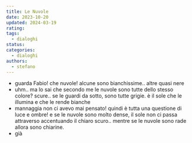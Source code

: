 ```yaml
---
title: Le Nuvole
date: 2023-10-20
updated: 2024-03-19
rating: 
tags:
  - dialoghi
status: 
categories:
  - dialoghi
authors:
  - stefano
---
```


- guarda Fabio! che nuvole! alcune sono bianchissime.. altre quasi nere
- uhm.. ma lo sai che secondo me le nuvole sono tutte dello stesso colore? scure.. se le guardi da sotto, sono tutte grigie. è il sole che le illumina e che le rende bianche
- mannaggia non ci avevo mai pensato! quindi è tutta una questione di luce e ombre! e se le nuvole sono molto dense, il sole non ci passa attraverso accentuando il chiaro scuro.. mentre se le nuvole sono rade allora sono chiarine.
- già
